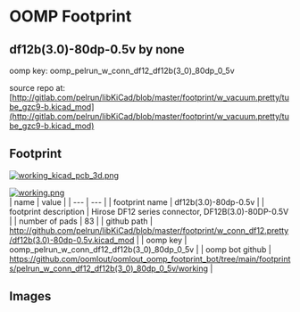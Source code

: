 # OOMP Footprint  
## df12b(3.0)-80dp-0.5v  by none  
  
oomp key: oomp_pelrun_w_conn_df12_df12b(3_0)_80dp_0_5v  
  
source repo at: [http://gitlab.com/pelrun/libKiCad/blob/master/footprint/w_vacuum.pretty/tube_gzc9-b.kicad_mod](http://gitlab.com/pelrun/libKiCad/blob/master/footprint/w_vacuum.pretty/tube_gzc9-b.kicad_mod)  
## Footprint  
  
[![working_kicad_pcb_3d.png](working_kicad_pcb_3d_600.png)](working_kicad_pcb_3d.png)  
  
[![working.png](working_600.png)](working.png)  
| name | value | 
| --- | --- | 
| footprint name | df12b(3.0)-80dp-0.5v | 
| footprint description | Hirose DF12 series connector, DF12B(3.0)-80DP-0.5V | 
| number of pads | 83 | 
| github path | http://github.com/pelrun/libKiCad/blob/master/footprint/w_conn_df12.pretty/df12b(3.0)-80dp-0.5v.kicad_mod | 
| oomp key | oomp_pelrun_w_conn_df12_df12b(3_0)_80dp_0_5v | 
| oomp bot github | https://github.com/oomlout/oomlout_oomp_footprint_bot/tree/main/footprints/pelrun_w_conn_df12_df12b(3_0)_80dp_0_5v/working | 
## Images  
